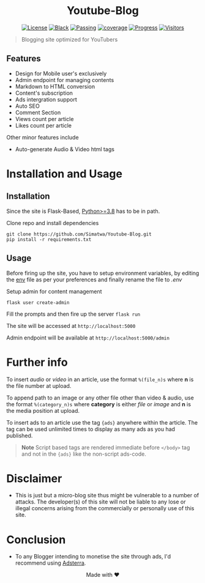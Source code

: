<h1 align="center">Youtube-Blog</h1>

<p align="center">
<!--
<a href="https://github.com/Simatwa/y2mate-api/actions/workflows/python-test.yml"><img src="https://github.com/Simatwa/y2mate-api/actions/workflows/python-test.yml/badge.svg" alt="Python Test"/></a>
-->
<a href="LICENSE"><img alt="License" src="https://img.shields.io/static/v1?logo=GPL&color=Blue&message=MIT&label=License"/></a>
<a href="https://github.com/psf/black"><img alt="Black" src="https://img.shields.io/static/v1?logo=Black&label=Code-style&message=Black"/></a>
<a href="#"><img alt="Passing" src="https://img.shields.io/static/v1?logo=Docs&label=Docs&message=Passing&color=green"/></a>
<a href="#"><img alt="coverage" src="https://img.shields.io/static/v1?logo=Coverage&label=Coverage&message=60%&color=yellowgreen"/></a>
<a href="#" alt="progress"><img alt="Progress" src="https://img.shields.io/static/v1?logo=Progress&label=Progress&message=95%&color=green"/></a>
<a href="#"><img src="https://visitor-badge.glitch.me/badge?page_id=Simatwa.youtube-blog&left_color=red&right_color=lime&left_text=Counts" alt="Visitors"/></a>
</p>

> Blogging site optimized for YouTubers

## Features

- Design for Mobile user's exclusively
- Admin endpoint for managing contents
- Markdown to HTML conversion
- Content's subscription
- Ads intergration support
- Auto SEO
- Comment Section
- Views count per article
- Likes count per article

Other minor features include

* Auto-generate Audio & Video html tags

# Installation and Usage
## Installation

Since the site is Flask-Based, [Python>=3.8](python.org) has to be in path.

Clone repo and install dependencies

```
git clone https://github.com/Simatwa/Youtube-Blog.git
pip install -r requirements.txt
```

## Usage

Before firing up the site, you have to setup environment variables, by editing the [env](env) file as per your preferences and finally rename the file to *.env*

Setup admin for content management

```
flask user create-admin
```
Fill the prompts and then fire up the server `flask run`

The site will be accessed at `http://localhost:5000` 

Admin endpoint will be available at `http://localhost:5000/admin`

# Further info

To insert *audio* or *video* in an article, use the format `%(file_n)s`  where **n** is the file number at upload.

To append path to an image or any other file other than video & audio, use the format `%(category_n)s` where **category** is either *file* or *image* and **n** is the media position at upload.

To insert ads to an article use the tag `{ads}` anywhere within the article. The tag can be used unlimited times to display as many ads as you had published.

> **Note** Script based tags are rendered immediate before `</body>` tag and not in the `{ads}` like the non-script ads-code.

# Disclaimer

- This is just but a micro-blog site thus might be vulnerable to a number of attacks. The developer(s) of this site will not be liable to any lose or illegal concerns arising from the commercially or personally use of this site.

# Conclusion

- To any Blogger intending to monetise the site through ads, I'd recommend using [Adsterra](https://adsterra.com).

<p align="center">Made with ❤️</p>
